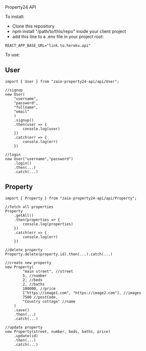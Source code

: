 Property24 API

To install:

-   Clone this repository
-   npm install "/path/to/this/repo" inside your client project
-   add this line to a .env file in your project root:

```
REACT_APP_BASE_URL="link.to.heroku.api"
```

To use:

## User

```
import { User } from "zaio-property24-api/api/User";

//signup
new User(
    "username",
    "password",
    "fullname",
    "email"
    )
    .signup()
    .then(user => {
        console.log(user)
    })
    .catch(err => {
        console.log(err)
    })

//login
new User("username","password")
    .login()
    .then(...)
    .catch(...)

```

## Property

```
import { Property } from "zaio-property24-api/api/Property";

//fetch all properties
Property
    .getAll()
    .then(properties => {
        console.log(properties)
    })
    .catch(err => {
        console.log(err)
    })

//delete property
Property.delete(property.id).then(...).catch(...)

//create new property
new Property(
        "main street", //street
        5, //number
        2, //beds
        2, //baths
        100000, //price
        ["https://image1.com", "https://image2.com"], //images
        7500 //postCode,
        "Country cottage" //name
    )
    .save()
    .then(...)
    .catch(...)

//update property
new Property(street, number, beds, baths, price)
    .update(id)
    .then(...)
    .catch(...)

```
